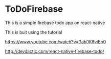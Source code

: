 # ToDoFirebase

This is a simple firebase todo app on react-native

This is buit using the tutorial

https://www.youtube.com/watch?v=3ab0K6viEp0

http://devdactic.com/react-native-firebase-todo/
